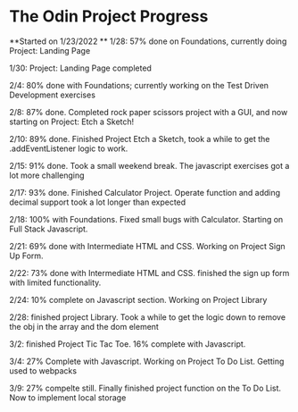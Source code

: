# The Odin Project Progress

**Started on 1/23/2022
**
1/28: 57% done on Foundations, currently doing Project: Landing Page

1/30: Project: Landing Page completed

2/4: 80% done with Foundations; currently working on the Test Driven Development exercises

2/8: 87% done. Completed rock paper scissors project with a GUI, and now starting on Project: Etch a Sketch!

2/10: 89% done. Finished Project Etch a Sketch, took a while to get the .addEventListener logic to work.

2/15: 91% done. Took a small weekend break. The javascript exercises got a lot more challenging

2/17: 93% done. Finished Calculator Project. Operate function and adding decimal support took a lot longer than expected

2/18: 100% with Foundations. Fixed small bugs with Calculator. Starting on Full Stack Javascript.

2/21: 69% done with Intermediate HTML and CSS. Working on Project Sign Up Form.

2/22: 73% done with Intermediate HTML and CSS. finished the sign up form with limited functionality.

2/24: 10% complete on Javascript section. Working on Project Library

2/28: finished project Library. Took a while to get the logic down to remove the obj in the array and the dom element

3/2: finished Project Tic Tac Toe. 16% complete with Javascript.

3/4: 27% Complete with Javascript. Working on Project To Do List. Getting used to webpacks

3/9: 27% compelte still. Finally finished project function on the To Do List. Now to implement local storage

